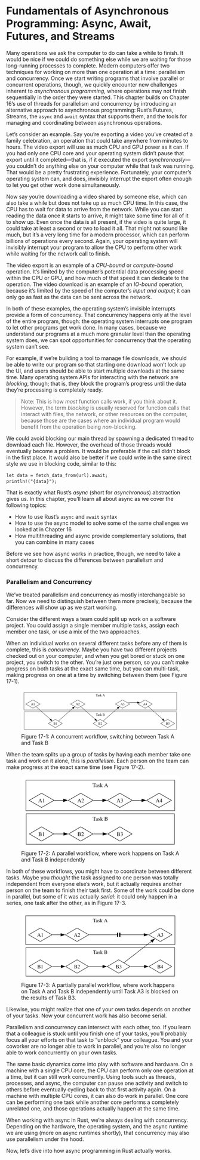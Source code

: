 # Fundamentals of Asynchronous Programming: Async, Await, Futures, and Streams

Many operations we ask the computer to do can take a while to finish. It would
be nice if we could do something else while we are waiting for those
long-running processes to complete. Modern computers offer two techniques for
working on more than one operation at a time: parallelism and concurrency. Once
we start writing programs that involve parallel or concurrent operations,
though, we quickly encounter new challenges inherent to _asynchronous
programming_, where operations may not finish sequentially in the order they
were started. This chapter builds on Chapter 16’s use of threads for parallelism
and concurrency by introducing an alternative approach to asynchronous
programming: Rust’s Futures, Streams, the `async` and `await` syntax that
supports them, and the tools for managing and coordinating between asynchronous
operations.

Let’s consider an example. Say you’re exporting a video you’ve created of a
family celebration, an operation that could take anywhere from minutes to hours.
The video export will use as much CPU and GPU power as it can. If you had only
one CPU core and your operating system didn’t pause that export until it
completed—that is, if it executed the export _synchronously_—you couldn’t do
anything else on your computer while that task was running. That would be a
pretty frustrating experience. Fortunately, your computer’s operating system
can, and does, invisibly interrupt the export often enough to let you get other
work done simultaneously.

Now say you’re downloading a video shared by someone else, which can also take a
while but does not take up as much CPU time. In this case, the CPU has to wait
for data to arrive from the network. While you can start reading the data once
it starts to arrive, it might take some time for all of it to show up. Even once
the data is all present, if the video is quite large, it could take at least a
second or two to load it all. That might not sound like much, but it’s a very
long time for a modern processor, which can perform billions of operations every
second. Again, your operating system will invisibly interrupt your program to
allow the CPU to perform other work while waiting for the network call to
finish.

The video export is an example of a _CPU-bound_ or _compute-bound_ operation.
It’s limited by the computer’s potential data processing speed within the CPU or
GPU, and how much of that speed it can dedicate to the operation. The video
download is an example of an _IO-bound_ operation, because it’s limited by the
speed of the computer’s _input and output_; it can only go as fast as the data
can be sent across the network.

In both of these examples, the operating system’s invisible interrupts provide a
form of concurrency. That concurrency happens only at the level of the entire
program, though: the operating system interrupts one program to let other
programs get work done. In many cases, because we understand our programs at a
much more granular level than the operating system does, we can spot
opportunities for concurrency that the operating system can’t see.

For example, if we’re building a tool to manage file downloads, we should be
able to write our program so that starting one download won’t lock up the UI,
and users should be able to start multiple downloads at the same time. Many
operating system APIs for interacting with the network are _blocking_, though;
that is, they block the program’s progress until the data they’re processing is
completely ready.

> Note: This is how _most_ function calls work, if you think about it. However,
> the term _blocking_ is usually reserved for function calls that interact with
> files, the network, or other resources on the computer, because those are the
> cases where an individual program would benefit from the operation being
> _non_-blocking.

We could avoid blocking our main thread by spawning a dedicated thread to
download each file. However, the overhead of those threads would eventually
become a problem. It would be preferable if the call didn’t block in the first
place. It would also be better if we could write in the same direct style we use
in blocking code, similar to this:

```rust,ignore,does_not_compile
let data = fetch_data_from(url).await;
println!("{data}");
```

That is exactly what Rust’s _async_ (short for _asynchronous_) abstraction gives
us. In this chapter, you’ll learn all about async as we cover the following
topics:

- How to use Rust’s `async` and `await` syntax
- How to use the async model to solve some of the same challenges we looked at
  in Chapter 16
- How multithreading and async provide complementary solutions, that you can
  combine in many cases

Before we see how async works in practice, though, we need to take a short
detour to discuss the differences between parallelism and concurrency.

### Parallelism and Concurrency

We’ve treated parallelism and concurrency as mostly interchangeable so far. Now
we need to distinguish between them more precisely, because the differences will
show up as we start working.

Consider the different ways a team could split up work on a software project.
You could assign a single member multiple tasks, assign each member one task, or
use a mix of the two approaches.

When an individual works on several different tasks before any of them is
complete, this is _concurrency_. Maybe you have two different projects checked
out on your computer, and when you get bored or stuck on one project, you switch
to the other. You’re just one person, so you can’t make progress on both tasks
at the exact same time, but you can multi-task, making progress on one at a time
by switching between them (see Figure 17-1).

<figure>

<img src="img/trpl17-01.svg" class="center" alt="A diagram with boxes labeled Task A and Task B, with diamonds in them representing subtasks. There are arrows pointing from A1 to B1, B1 to A2, A2 to B2, B2 to A3, A3 to A4, and A4 to B3. The arrows between the subtasks cross the boxes between Task A and Task B." />

<figcaption>Figure 17-1: A concurrent workflow, switching between Task A and Task B</figcaption>

</figure>

When the team splits up a group of tasks by having each member take one task and
work on it alone, this is _parallelism_. Each person on the team can make
progress at the exact same time (see Figure 17-2).

<figure>

<img src="img/trpl17-02.svg" class="center" alt="A diagram with boxes labeled Task A and Task B, with diamonds in them representing subtasks. There are arrows pointing from A1 to A2, A2 to A3, A3 to A4, B1 to B2, and B2 to B3. No arrows cross between the boxes for Task A and Task B." />

<figcaption>Figure 17-2: A parallel workflow, where work happens on Task A and Task B independently</figcaption>

</figure>

In both of these workflows, you might have to coordinate between different
tasks. Maybe you _thought_ the task assigned to one person was totally
independent from everyone else’s work, but it actually requires another person
on the team to finish their task first. Some of the work could be done in
parallel, but some of it was actually _serial_: it could only happen in a
series, one task after the other, as in Figure 17-3.

<figure>

<img src="img/trpl17-03.svg" class="center" alt="A diagram with boxes labeled Task A and Task B, with diamonds in them representing subtasks. There are arrows pointing from A1 to A2, A2 to a pair of thick vertical lines like a “pause” symbol, from that symbol to A3, B1 to B2, B2 to B3, which is below that symbol, B3 to A3, and B3 to B4." />

<figcaption>Figure 17-3: A partially parallel workflow, where work happens on Task A and Task B independently until Task A3 is blocked on the results of Task B3.</figcaption>

</figure>

Likewise, you might realize that one of your own tasks depends on another of
your tasks. Now your concurrent work has also become serial.

Parallelism and concurrency can intersect with each other, too. If you learn
that a colleague is stuck until you finish one of your tasks, you’ll probably
focus all your efforts on that task to “unblock” your colleague. You and your
coworker are no longer able to work in parallel, and you’re also no longer able
to work concurrently on your own tasks.

The same basic dynamics come into play with software and hardware. On a machine
with a single CPU core, the CPU can perform only one operation at a time, but it
can still work concurrently. Using tools such as threads, processes, and async,
the computer can pause one activity and switch to others before eventually
cycling back to that first activity again. On a machine with multiple CPU cores,
it can also do work in parallel. One core can be performing one task while
another core performs a completely unrelated one, and those operations actually
happen at the same time.

When working with async in Rust, we’re always dealing with concurrency.
Depending on the hardware, the operating system, and the async runtime we are
using (more on async runtimes shortly), that concurrency may also use parallelism
under the hood.

Now, let’s dive into how async programming in Rust actually works.
